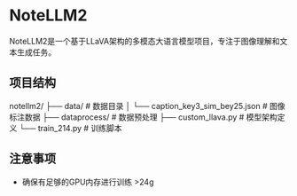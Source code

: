 # NoteLLM2

NoteLLM2是一个基于LLaVA架构的多模态大语言模型项目，专注于图像理解和文本生成任务。

## 项目结构
notellm2/
├── data/ # 数据目录
│ └── caption_key3_sim_bey25.json # 图像标注数据
├── dataprocess/ # 数据预处理
├── custom_llava.py # 模型架构定义
└── train_214.py # 训练脚本


## 注意事项
- 确保有足够的GPU内存进行训练 >24g
